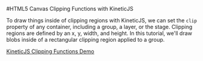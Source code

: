 
#HTML5 Canvas Clipping Functions with KineticJS

To draw things inside of clipping regions with KineticJS, we can set the `clip`
property of any container, including a group, a layer, or the stage.
Clipping regions are defined by an x, y, width, and height.  In this tutorial,
we'll draw blobs inside of a rectangular clipping region applied to a group.

<a class="jsbin-embed" href="http://jsbin.com/zofamo/1/embed?js,output">KineticJS Clipping Functions Demo</a><script src="http://static.jsbin.com/js/embed.js"></script>